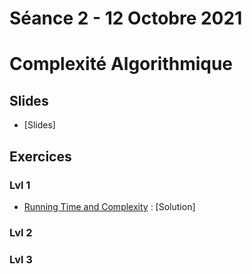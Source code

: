 # Séance 2 - 12 Octobre 2021
# Complexité Algorithmique
## Slides
  - [Slides]
## Exercices
### Lvl 1
  - [Running Time and Complexity](https://www.hackerrank.com/challenges/30-running-time-and-complexity/problem) : [Solution]
### Lvl 2
  
### Lvl 3
